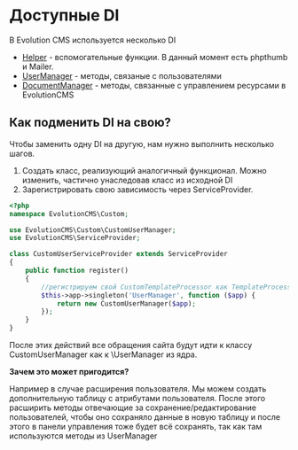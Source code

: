 # Доступные DI

В Evolution CMS используется несколько DI

- [Helper](/v3/03_%D0%9F%D0%BE%D0%B4%D1%80%D0%BE%D0%B1%D0%BD%D0%B5%D0%B5/008_DI_%D0%93%D0%BB%D0%BE%D0%B1%D0%B0%D0%BB%D1%8C%D0%BD%D1%8B%D0%B5%20%D0%BF%D0%BE%D0%BC%D0%BE%D1%89%D0%BD%D0%B8%D0%BA%D0%B8.md) - вспомогательные функции. В данный момент есть phpthumb и Mailer.
- [UserManager](/v3/03_%D0%9F%D0%BE%D0%B4%D1%80%D0%BE%D0%B1%D0%BD%D0%B5%D0%B5/009_DI_UserManager.md) - методы, связаные с пользователями
- [DocumentManager](/v3/03_%D0%9F%D0%BE%D0%B4%D1%80%D0%BE%D0%B1%D0%BD%D0%B5%D0%B5/010_DI_DocumentManager.md) - методы, связанные с управлением ресурсами в EvolutionCMS

## Как подменить DI на свою?

Чтобы заменить одну DI на другую, нам нужно выполнить несколько шагов.

1. Создать класс, реализующий аналогичный функционал. Можно изменить, частично унаследовав класс из исходной DI
2. Зарегистрировать свою зависимость через ServiceProvider.

```php
<?php
namespace EvolutionCMS\Custom;

use EvolutionCMS\Custom\CustomUserManager;
use EvolutionCMS\ServiceProvider;

class CustomUserServiceProvider extends ServiceProvider
{
    public function register()
    {
        //регистрируем свой CustomTemplateProcessor как TemplateProcessor
        $this->app->singleton('UserManager', function ($app) {
            return new CustomUserManager($app);
        });
    }
}
```

После этих действий все обращения сайта будут идти к классу CustomUserManager как к \UserManager из ядра.

**Зачем это может пригодится?**

Например в случае расширения пользователя. Мы можем создать дополнительную таблицу с атрибутами пользователя.
После этого расширить методы отвечающие за сохранение/редактирование пользователей, чтобы оно сохраняло данные в новую таблицу и после этого в панели управления тоже будет всё сохранять, так как там используются методы из UserManager
